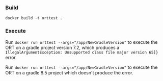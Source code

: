 ### Build
`docker build -t orttest .`
### Execute
Run 
`docker run orttest --args="/app/NewGradleVersion"` to execute the ORT on a gradle project version 7.2, which produces a `IllegalArgumentException: Unsupported class file major version 65]}` error.

Run `docker run orttest --args="/app/NewGradleVersion"` to execute the ORT on a gradle 8.5 project which doesn't produce the error.